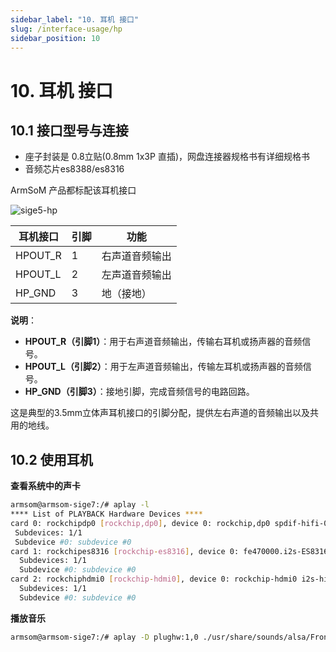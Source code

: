 ```yaml
---
sidebar_label: "10. 耳机 接口"
slug: /interface-usage/hp
sidebar_position: 10
---
```


# 10. 耳机 接口

## 10.1 接口型号与连接

- 座子封装是 0.8立贴(0.8mm 1x3P 直插)，网盘连接器规格书有详细规格书
- 音频芯片es8388/es8316

ArmSoM 产品都标配该耳机接口

![sige5-hp](/img/general-tutorial/interface-usage/hp.png)

| 耳机接口    | 引脚       | 功能          | 
| ----------- | ---------- | ------------- | 
| HPOUT_R     | 1          | 右声道音频输出  |
| HPOUT_L     | 2          | 左声道音频输出  |
| HP_GND      | 3          | 地（接地）      |

**说明**：
- **HPOUT_R（引脚1）**：用于右声道音频输出，传输右耳机或扬声器的音频信号。
- **HPOUT_L（引脚2）**：用于左声道音频输出，传输左耳机或扬声器的音频信号。
- **HP_GND（引脚3）**：接地引脚，完成音频信号的电路回路。

这是典型的3.5mm立体声耳机接口的引脚分配，提供左右声道的音频输出以及共用的地线。

## 10.2 使用耳机

**查看系统中的声卡**

```bash
armsom@armsom-sige7:/# aplay -l
**** List of PLAYBACK Hardware Devices ****
card 0: rockchipdp0 [rockchip,dp0], device 0: rockchip,dp0 spdif-hifi-0 [rockchip,dp0 spdif-hifi-0]
 Subdevices: 1/1
 Subdevice #0: subdevice #0
card 1: rockchipes8316 [rockchip-es8316], device 0: fe470000.i2s-ES8316 HiFi es8316.7-0011-0 [fe470000.i2s-ES8316 HiFi es8316.7-0011-0]
  Subdevices: 1/1
  Subdevice #0: subdevice #0
card 2: rockchiphdmi0 [rockchip-hdmi0], device 0: rockchip-hdmi0 i2s-hifi-0 [rockchip-hdmi0 i2s-hifi-0]
  Subdevices: 1/1
  Subdevice #0: subdevice #0
```

**播放音乐**

```bash
armsom@armsom-sige7:/# aplay -D plughw:1,0 ./usr/share/sounds/alsa/Front_Right.wav
```

